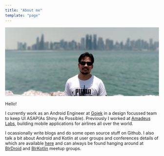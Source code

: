 ```yaml
---
title: "About me"
template: "page"
---
```


![](/static/about.jpg)

Hello!

I currently work as an Android Engineer at [Gojek](https://www.gojek.io/) in a design focussed team to keep UI ASAP(As Shiny As Possible). Previously I worked at [Amadeus Labs](http://www.amadeus.in/), building mobile applications for airlines all over the world.

I ocassionally write blogs and do some open source stuff on Github. I also talk a bit about Android and Kotlin at user groups and conferences details of which are available [here](/pages/presentations) and can always be found hanging around at [BlrDroid](https://www.meetup.com/en-AU/blrdroid/) and [BlrKotlin](https://www.meetup.com/en-AU/BlrKotlin/) meetup groups.
